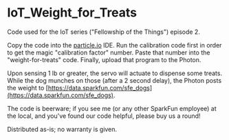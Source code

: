 IoT_Weight_for_Treats
=====================

Code used for the IoT series ("Fellowship of the Things") episode 2.

Copy the code into the [particle.io](https://www.particle.io/) IDE. Run the calibration code first in order to get the magic "calibration factor" number. Paste that number into the "weight-for-treats" code. Finally, upload that program to the Photon.

Upon sensing 1 lb or greater, the servo will actuate to dispense some treats. While the dog munches on those (after a 2 second delay), the Photon posts the weight to [https://data.sparkfun.com/sfe_dogs](https://data.sparkfun.com/sfe_dogs).

The code is beerware; if you see me (or any other SparkFun employee) at the local, and you've found our code helpful, please buy us a round!

Distributed as-is; no warranty is given.